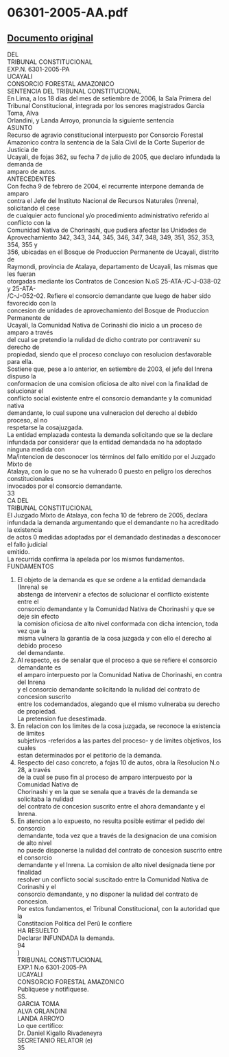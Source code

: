 
06301-2005-AA.pdf
=================
  
[Documento original](https://tc.gob.pe/jurisprudencia/2006/06301-2005-AA.pdf)  
---  
DEL  
TRIBUNAL CONSTITUCIONAL  
EXP.N. 6301-2005-PA  
UCAYALI  
CONSORCIO FORESTAL AMAZONICO  
SENTENCIA DEL TRIBUNAL CONSTITUCIONAL  
En Lima, a los 18 dias del mes de setiembre de 2006, la Sala Primera del  
Tribunal Constitucional, integrada por los senores magistrados Garcia Toma, Alva  
Orlandini, y Landa Arroyo, pronuncia la siguiente sentencia  
ASUNTO  
Recurso de agravio constitucional interpuesto por Consorcio Forestal  
Amazonico contra la sentencia de la Sala Civil de la Corte Superior de Justicia de  
Ucayali, de fojas 362, su fecha 7 de julio de 2005, que declaro infundada la demanda de  
amparo de autos.  
ANTECEDENTES  
Con fecha 9 de febrero de 2004, el recurrente interpone demanda de amparo  
contra el Jefe del Instituto Nacional de Recursos Naturales (Inrena), solicitando el cese  
de cualquier acto funcional y/o procedimiento administrativo referido al conflicto con la  
Comunidad Nativa de Chorinashi, que pudiera afectar las Unidades de  
Aprovechamiento 342, 343, 344, 345, 346, 347, 348, 349, 351, 352, 353, 354, 355 y  
356, ubicadas en el Bosque de Produccion Permanente de Ucayali, distrito de  
Raymondi, provincia de Atalaya, departamento de Ucayali, las mismas que les fueran  
otorgadas mediante los Contratos de Concesion N.oS 25-ATA-/C-J-038-02 y 25-ATA-  
/C-J-052-02. Refiere el consorcio demandante que luego de haber sido favorecido con la  
concesion de unidades de aprovechamiento del Bosque de Produccion Permanente de  
Ucayali, la Comunidad Nativa de Corinashi dio inicio a un proceso de amparo a través  
del cual se pretendio la nulidad de dicho contrato por contravenir su derecho de  
propiedad, siendo que el proceso concluyo con resolucion desfavorable para ella.  
Sostiene que, pese a lo anterior, en setiembre de 2003, el jefe del Inrena dispuso la  
conformacion de una comision oficiosa de alto nivel con la finalidad de solucionar el  
conflicto social existente entre el consorcio demandante y la comunidad nativa  
demandante, lo cual supone una vulneracion del derecho al debido proceso, al no  
respetarse la cosajuzgada.  
La entidad emplazada contesta la demanda solicitando que se la declare  
infundada por considerar que la entidad demandada no ha adoptado ninguna medida con  
Ma/intencion de desconocer los términos del fallo emitido por el Juzgado Mixto de  
Atalaya, con lo que no se ha vulnerado 0 puesto en peligro los derechos constitucionales  
invocados por el consorcio demandante.  
33  
CA DEL  
TRIBUNAL CONSTITUCIONAL  
El Juzgado Mixto de Atalaya, con fecha 10 de febrero de 2005, declara  
infundada la demanda argumentando que el demandante no ha acreditado la existencia  
de actos 0 medidas adoptadas por el demandado destinadas a desconocer el fallo judicial  
emitido.  
La recurrida confirma la apelada por los mismos fundamentos.  
FUNDAMENTOS  
1. El objeto de la demanda es que se ordene a la entidad demandada (Inrena) se  
abstenga de intervenir a efectos de solucionar el conflicto existente entre el  
consorcio demandante y la Comunidad Nativa de Chorinashi y que se deje sin efecto  
la comision oficiosa de alto nivel conformada con dicha intencion, toda vez que la  
misma vulnera la garantia de la cosa juzgada y con ello el derecho al debido proceso  
del demandante.  
2. Al respecto, es de senalar que el proceso a que se refiere el consorcio demandante es  
el amparo interpuesto por la Comunidad Nativa de Chorinashi, en contra del Inrena  
y el consorcio demandante solicitando la nulidad del contrato de concesion suscrito  
entre los codemandados, alegando que el mismo vulneraba su derecho de propiedad.  
La pretension fue desestimada.  
3. En relacion con los limites de la cosa juzgada, se reconoce la existencia de limites  
subjetivos -referidos a las partes del proceso- y de limites objetivos, los cuales  
estan determinados por el petitorio de la demanda.  
4. Respecto del caso concreto, a fojas 10 de autos, obra la Resolucion N.o 28, a través  
de la cual se puso fin al proceso de amparo interpuesto por la Comunidad Nativa de  
Chorinashi y en la que se senala que a través de la demanda se solicitaba la nulidad  
del contrato de concesion suscrito entre el ahora demandante y el Inrena.  
5. En atencion a lo expuesto, no resulta posible estimar el pedido del consorcio  
demandante, toda vez que a través de la designacion de una comision de alto nivel  
no puede disponerse la nulidad del contrato de concesion suscrito entre el consorcio  
demandante y el Inrena. La comision de alto nivel designada tiene por finalidad  
resolver un conflicto social suscitado entre la Comunidad Nativa de Corinashi y el  
consorcio demandante, y no disponer la nulidad del contrato de concesion.  
Por estos fundamentos, el Tribunal Constitucional, con la autoridad que la  
Constitacion Politica del Perû le confiere  
HA RESUELTO  
Declarar INFUNDADA la demanda.  
94  
)  
TRIBUNAL CONSTITUCIONAL  
EXP.1 N.o 6301-2005-PA  
UCAYALI  
CONSORCIO FORESTAL AMAZONICO  
Publiquese y notifiquese.  
SS.  
GARCIA TOMA  
ALVA ORLANDINI  
LANDA ARROYO  
Lo que certifico:  
Dr. Daniel Kigallo Rivadeneyra  
SECRETANIO RELATOR (e)  
35